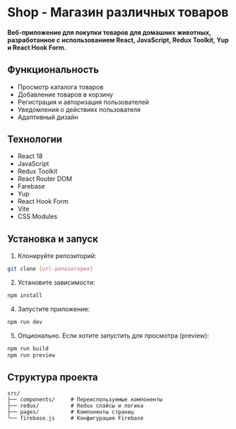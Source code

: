 # Shop - Магазин различных товаров
#### Веб-приложение для покупки товаров для домашних животных, разработанное с использованием React, JavaScript, Redux Toolkit, Yup и React Hook Form.

## Функциональность

- Просмотр каталога товаров
- Добавление товаров в корзину
- Регистрация и авторизация пользователей
- Уведомления о действиях пользователя
- Адаптивный дизайн

## Технологии

- React 18
- JavaScript
- Redux Toolkit
- React Router DOM
- Farebase
- Yup
- React Hook Form
- Vite
- CSS Modules

## Установка и запуск

1. Клонируйте репозиторий:
```bash
git clone [url-репозитория]
```

2. Установите зависимости:
```bash
npm install
```
4. Запустите приложение:
```bash
npm run dev
```

5. Опционально. Если хотите запустить для просмотра (preview):
```bash
npm run build
npm run preview
```

## Структура проекта

```
src/
├── components/     # Переиспользуемые компоненты
├── redux/          # Redux слайсы и логика
├── pages/          # Компоненты страниц
└── firebase.js     # Конфигурация Firebase
```
